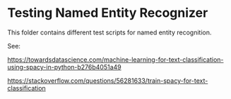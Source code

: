 # Testing Named Entity Recognizer

This folder contains different test scripts for named entity recognition. 

See: 

https://towardsdatascience.com/machine-learning-for-text-classification-using-spacy-in-python-b276b4051a49

https://stackoverflow.com/questions/56281633/train-spacy-for-text-classification